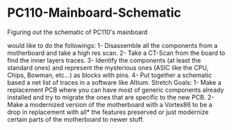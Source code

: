 # PC110-Mainboard-Schematic
Figuring out the schematic of PC110's mainboard

would like to do the followings:
1- Disassemble all the components from a motherboard and take a high res scan.
2- Take a CT-Scan from the board to find the inner layers traces.
3- Identify the components (at least the standard ones) and represent the mysterious ones (ASIC like the CPU, Chips, Bowman, etc...) as blocks with pins.
4- Put together a schematic based a net list of traces in a software like Altium.
Stretch Goals:
1- Make a replacement PCB where you can have most of generic components already installed and try to migrate the ones that are specific to the new PCB.
2- Make a modernized version of the motherboard with a Vortex86 to be a drop in replacement with all* the features preserved or just modernize certain parts of the motherboard to newer stuff.
